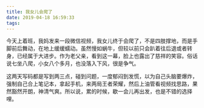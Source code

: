 ```yaml
---
title: 我女儿会爬了
date: 2019-04-18 16:59:33
tags:
---
```


今天上着班，我妈发来一段微信视频，我女儿终于会爬了，不是四肢撑地，而是手脚前后舞动，在地上缓缓蠕动。虽然慢如蜗牛，但较以前只会趴着往后退或者转身，已经属于大进步。作为老父亲，看到这一幕，脸上也露出了慈祥的笑容。俗话说七坐八爬，小女八个多月，也没落入下风，很是争气。

这两天写码都是写到两三点，碰到问题，一度郁闷到发慌，以为自己头脑要爆炸，强制自己合上笔记本，拿起手机，来两局王者荣耀，然后上油管看视频找思路，果然豁然开朗，神清气爽。所以说，累的时候，歇一会儿再出发，也是不错的选择哩。